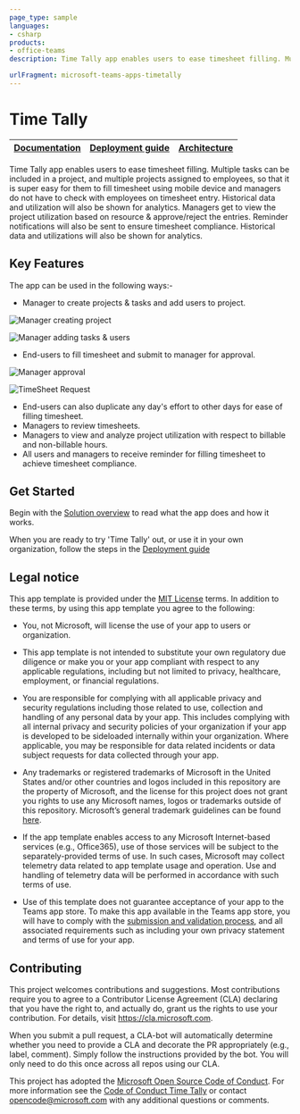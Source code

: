 ```yaml
---
page_type: sample
languages:
- csharp
products:
- office-teams
description: Time Tally app enables users to ease timesheet filling. Multiple tasks can be improved so that it is super easy for employees to fill timesheet using mobile device and managers do not have to check with employees on timesheet entry.

urlFragment: microsoft-teams-apps-timetally
---
```



# Time Tally
| [Documentation](https://github.com/OfficeDev/microsoft-teams-apps-timetally/wiki) | [Deployment guide](https://github.com/OfficeDev/microsoft-teams-apps-timetally/wiki/Deployment-Guide) | [Architecture](https://github.com/OfficeDev/microsoft-teams-apps-timetally/wiki/Solution-Overview) |
| ---- | ---- | ---- |

Time Tally app enables users to ease timesheet filling. Multiple tasks can be included in a project, and multiple projects assigned to employees, so that it is super easy for them to fill timesheet using mobile device and managers do not have to check with employees on timesheet entry. Historical data and utilization will also be shown for analytics. Managers get to view the project utilization based on resource & approve/reject the entries. Reminder notifications will also be sent to ensure timesheet compliance. Historical data and utilizations will also be shown for analytics.

## Key Features

The app can be used in the following ways:-
- Manager to create projects & tasks and add users to project. 

![Manager creating project](https://github.com/OfficeDev/microsoft-teams-apps-timetally/wiki/Images/ManagerCreatingProject.png)

![Manager adding tasks & users](https://github.com/OfficeDev/microsoft-teams-apps-timetally/wiki/Images/ManagerAddingTasks&Users.png)

- End-users to fill timesheet and submit to manager for approval.

![Manager approval](https://github.com/OfficeDev/microsoft-teams-apps-timetally/wiki/Images/ManagerApproval.png)

![TimeSheet Request](https://github.com/OfficeDev/microsoft-teams-apps-timetally/wiki/Images/TimeSheetRequest.png)

- End-users can also duplicate any day's effort to other days for ease of filling timesheet.
- Managers to review timesheets.
- Managers to view and analyze project utilization with respect to billable and non-billable hours.
- All users and managers to receive reminder for filling timesheet to achieve timesheet compliance.

## Get Started
Begin with the [Solution overview](https://github.com/OfficeDev/microsoft-teams-apps-timetally/wiki/Solution-Overview) to read what the app does and how it works.

When you are ready to try 'Time Tally' out, or use it in your own organization, follow the steps in the [Deployment guide](https://github.com/OfficeDev/microsoft-teams-apps-timetally/wiki/Deployment-Guide)

## **Legal notice**
This app template is provided under the [MIT License](https://github.com/OfficeDev/microsoft-teams-apps-timetally/blob/master/LICENSE) terms. In addition to these terms, by using this app template you agree to the following:

- You, not Microsoft, will license the use of your app to users or organization. 

- This app template is not intended to substitute your own regulatory due diligence or make you or your app compliant with respect to any applicable regulations, including but not limited to privacy, healthcare, employment, or financial regulations.

- You are responsible for complying with all applicable privacy and security regulations including those related to use, collection and handling of any personal data by your app. This includes complying with all internal privacy and security policies of your organization if your app is developed to be sideloaded internally within your organization. Where applicable, you may be responsible for data related incidents or data subject requests for data collected through your app.

- Any trademarks or registered trademarks of Microsoft in the United States and/or other countries and logos included in this repository are the property of Microsoft, and the license for this project does not grant you rights to use any Microsoft names, logos or trademarks outside of this repository. Microsoft’s general trademark guidelines can be found [here](https://www.microsoft.com/en-us/legal/intellectualproperty/trademarks/usage/general.aspx).

- If the app template enables access to any Microsoft Internet-based services (e.g., Office365), use of those services will be subject to the separately-provided terms of use. In such cases, Microsoft may collect telemetry data related to app template usage and operation. Use and handling of telemetry data will be performed in accordance with such terms of use.

- Use of this template does not guarantee acceptance of your app to the Teams app store. To make this app available in the Teams app store, you will have to comply with the [submission and validation process](https://docs.microsoft.com/en-us/microsoftteams/platform/concepts/deploy-and-publish/appsource/publish), and all associated requirements such as including your own privacy statement and terms of use for your app.

## Contributing

This project welcomes contributions and suggestions.  Most contributions require you to agree to a
Contributor License Agreement (CLA) declaring that you have the right to, and actually do, grant us
the rights to use your contribution. For details, visit https://cla.microsoft.com.

When you submit a pull request, a CLA-bot will automatically determine whether you need to provide
a CLA and decorate the PR appropriately (e.g., label, comment). Simply follow the instructions
provided by the bot. You will only need to do this once across all repos using our CLA.

This project has adopted the [Microsoft Open Source Code of Conduct](https://opensource.microsoft.com/codeofconduct/).
For more information see the [Code of Conduct Time Tally](https://opensource.microsoft.com/codeofconduct/timetally/) or
contact [opencode@microsoft.com](mailto:opencode@microsoft.com) with any additional questions or comments.
